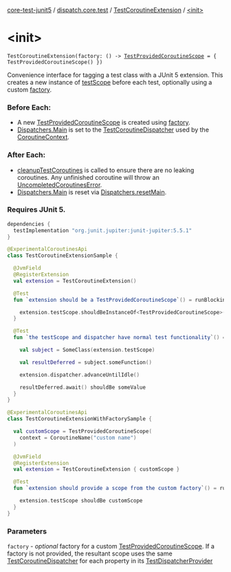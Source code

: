 [core-test-junit5](../../index.md) / [dispatch.core.test](../index.md) / [TestCoroutineExtension](index.md) / [&lt;init&gt;](./-init-.md)

# &lt;init&gt;

`TestCoroutineExtension(factory: () -> `[`TestProvidedCoroutineScope`](https://rbusarow.github.io/Dispatch/core-test/dispatch.core.test/-test-provided-coroutine-scope/index.md)` = { TestProvidedCoroutineScope() })`

Convenience interface for tagging a test class with a JUnit 5 extension.  This creates a new instance
of [testScope](https://rbusarow.github.io/Dispatch/core-test/dispatch.core.test/-test-coroutine-extension/test-scope.md) before each test, optionally using a custom [factory](https://rbusarow.github.io/Dispatch/core-test/dispatch.core.test/-test-coroutine-extension/factory.md).

### Before Each:

* A new [TestProvidedCoroutineScope](https://rbusarow.github.io/Dispatch/core-test/dispatch.core.test/-test-provided-coroutine-scope/index.md) is created using [factory](https://rbusarow.github.io/Dispatch/core-test/dispatch.core.test/-test-coroutine-extension/factory.md).
* [Dispatchers.Main](https://kotlin.github.io/kotlinx.coroutines/kotlinx-coroutines-core/kotlinx.coroutines/-dispatchers/-main.html) is set to the [TestCoroutineDispatcher](https://kotlin.github.io/kotlinx.coroutines/kotlinx-coroutines-core/kotlinx.coroutines.test/-test-coroutine-dispatcher/index.html) used by the [CoroutineContext](https://kotlinlang.org/api/latest/jvm/stdlib/kotlin.coroutines/-coroutine-context/index.html).

### After Each:

* [cleanupTestCoroutines](https://kotlin.github.io/kotlinx.coroutines/kotlinx-coroutines-core/kotlinx.coroutines.test/-test-coroutine-scope/cleanup-test-coroutines.html) is called to ensure there are no leaking coroutines.  Any unfinished coroutine
will throw an [UncompletedCoroutinesError](https://kotlin.github.io/kotlinx.coroutines/kotlinx-coroutines-core/kotlinx.coroutines.test/-uncompleted-coroutines-error/index.html).
* [Dispatchers.Main](https://kotlin.github.io/kotlinx.coroutines/kotlinx-coroutines-core/kotlinx.coroutines/-dispatchers/-main.html) is reset via [Dispatchers.resetMain](https://kotlin.github.io/kotlinx.coroutines/kotlinx-coroutines-core/kotlinx.coroutines.test/reset-main.html).

### Requires JUnit 5.

``` groovy
dependencies {
  testImplementation "org.junit.jupiter:junit-jupiter:5.5.1"
}
```

``` kotlin
@ExperimentalCoroutinesApi
class TestCoroutineExtensionSample {

  @JvmField
  @RegisterExtension
  val extension = TestCoroutineExtension()

  @Test
  fun `extension should be a TestProvidedCoroutineScope`() = runBlocking {

    extension.testScope.shouldBeInstanceOf<TestProvidedCoroutineScope>()
  }

  @Test
  fun `the testScope and dispatcher have normal test functionality`() = runBlocking {

    val subject = SomeClass(extension.testScope)

    val resultDeferred = subject.someFunction()

    extension.dispatcher.advanceUntilIdle()

    resultDeferred.await() shouldBe someValue
  }
}
```

``` kotlin
@ExperimentalCoroutinesApi
class TestCoroutineExtensionWithFactorySample {

  val customScope = TestProvidedCoroutineScope(
    context = CoroutineName("custom name")
  )

  @JvmField
  @RegisterExtension
  val extension = TestCoroutineExtension { customScope }

  @Test
  fun `extension should provide a scope from the custom factory`() = runBlocking {

    extension.testScope shouldBe customScope
  }
}
```

### Parameters

`factory` - *optional* factory for a custom [TestProvidedCoroutineScope](https://rbusarow.github.io/Dispatch/core-test/dispatch.core.test/-test-provided-coroutine-scope/index.md).  If a factory is not provided,
the resultant scope uses the same [TestCoroutineDispatcher](https://kotlin.github.io/kotlinx.coroutines/kotlinx-coroutines-core/kotlinx.coroutines.test/-test-coroutine-dispatcher/index.html) for each property in its [TestDispatcherProvider](https://rbusarow.github.io/Dispatch/core-test/dispatch.core.test/-test-dispatcher-provider/index.md)